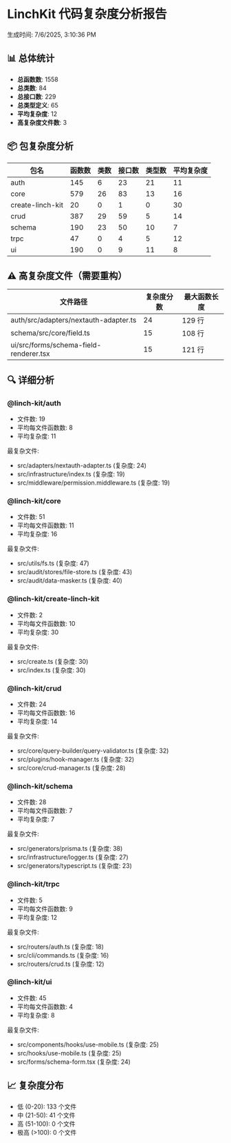 # LinchKit 代码复杂度分析报告

生成时间: 7/6/2025, 3:10:36 PM

## 📊 总体统计

- **总函数数**: 1558
- **总类数**: 84
- **总接口数**: 229
- **总类型定义**: 65
- **平均复杂度**: 12
- **高复杂度文件数**: 3

## 📦 包复杂度分析

| 包名 | 函数数 | 类数 | 接口数 | 类型数 | 平均复杂度 |
|------|--------|------|--------|--------|------------|
| auth | 145 | 6 | 23 | 21 | 11 |
| core | 579 | 26 | 83 | 13 | 16 |
| create-linch-kit | 20 | 0 | 1 | 0 | 30 |
| crud | 387 | 29 | 59 | 5 | 14 |
| schema | 190 | 23 | 50 | 10 | 7 |
| trpc | 47 | 0 | 4 | 5 | 12 |
| ui | 190 | 0 | 9 | 11 | 8 |

## ⚠️ 高复杂度文件（需要重构）

| 文件路径 | 复杂度分数 | 最大函数长度 |
|----------|------------|------------|
| auth/src/adapters/nextauth-adapter.ts | 24 | 129 行 |
| schema/src/core/field.ts | 15 | 108 行 |
| ui/src/forms/schema-field-renderer.tsx | 15 | 121 行 |

## 🔍 详细分析

### @linch-kit/auth

- 文件数: 19
- 平均每文件函数数: 8
- 平均复杂度: 11

最复杂文件:
- src/adapters/nextauth-adapter.ts (复杂度: 24)
- src/infrastructure/index.ts (复杂度: 19)
- src/middleware/permission.middleware.ts (复杂度: 19)

### @linch-kit/core

- 文件数: 51
- 平均每文件函数数: 11
- 平均复杂度: 16

最复杂文件:
- src/utils/fs.ts (复杂度: 47)
- src/audit/stores/file-store.ts (复杂度: 43)
- src/audit/data-masker.ts (复杂度: 40)

### @linch-kit/create-linch-kit

- 文件数: 2
- 平均每文件函数数: 10
- 平均复杂度: 30

最复杂文件:
- src/create.ts (复杂度: 30)
- src/index.ts (复杂度: 30)

### @linch-kit/crud

- 文件数: 24
- 平均每文件函数数: 16
- 平均复杂度: 14

最复杂文件:
- src/core/query-builder/query-validator.ts (复杂度: 32)
- src/plugins/hook-manager.ts (复杂度: 32)
- src/core/crud-manager.ts (复杂度: 28)

### @linch-kit/schema

- 文件数: 28
- 平均每文件函数数: 7
- 平均复杂度: 7

最复杂文件:
- src/generators/prisma.ts (复杂度: 38)
- src/infrastructure/logger.ts (复杂度: 27)
- src/generators/typescript.ts (复杂度: 23)

### @linch-kit/trpc

- 文件数: 5
- 平均每文件函数数: 9
- 平均复杂度: 12

最复杂文件:
- src/routers/auth.ts (复杂度: 18)
- src/cli/commands.ts (复杂度: 16)
- src/routers/crud.ts (复杂度: 12)

### @linch-kit/ui

- 文件数: 45
- 平均每文件函数数: 4
- 平均复杂度: 8

最复杂文件:
- src/components/hooks/use-mobile.ts (复杂度: 25)
- src/hooks/use-mobile.ts (复杂度: 25)
- src/forms/schema-form.tsx (复杂度: 24)

## 📈 复杂度分布

- 低 (0-20): 133 个文件
- 中 (21-50): 41 个文件
- 高 (51-100): 0 个文件
- 极高 (>100): 0 个文件
